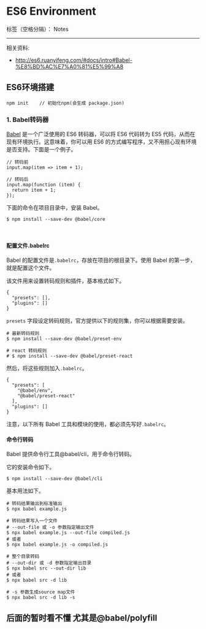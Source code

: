 ﻿# ES6 Environment

标签（空格分隔）： Notes

---

相关资料:

- http://es6.ruanyifeng.com/#docs/intro#Babel-%E8%BD%AC%E7%A0%81%E5%99%A8

<h2>ES6环境搭建</h2>

```
npm init    // 初始化npm(会生成 package.json)
```

<h3>1. Babel转码器</h3>
<p><a href="https://babeljs.io/" data-cn="https://www.babeljs.cn/docs/">Babel</a> 是一个广泛使用的 ES6 转码器，可以将 ES6 代码转为 ES5 代码，从而在现有环境执行。这意味着，你可以用 ES6 的方式编写程序，又不用担心现有环境是否支持。下面是一个例子。</p>

```
// 转码前
input.map(item => item + 1);

// 转码后
input.map(function (item) {
  return item + 1;
});
```

<p>下面的命令在项目目录中，安装 Babel。</p>

```
$ npm install --save-dev @babel/core
```
<br/>

<h4>配置文件.babelrc</h4>
<p>Babel 的配置文件是<code>.babelrc</code>，存放在项目的根目录下。使用 Babel 的第一步，就是配置这个文件。</p>
<p>该文件用来设置转码规则和插件，基本格式如下。</p>

```
{
  "presets": [],
  "plugins": []
}
```

<p><code>presets</code> 字段设定转码规则，官方提供以下的规则集，你可以根据需要安装。</p>

```
# 最新转码规则
$ npm install --save-dev @babel/preset-env

# react 转码规则
# $ npm install --save-dev @babel/preset-react
```

<p>然后，将这些规则加入<code>.babelrc</code>。</p>

```
{
  "presets": [
    "@babel/env",
    "@babel/preset-react"
  ],
  "plugins": []
}
```
<p>注意，以下所有 Babel 工具和模块的使用，都必须先写好<code>.babelrc</code>。</p>

<h4>命令行转码</h4>
<p>Babel 提供命令行工具@babel/cli，用于命令行转码。</p>
<p>它的安装命令如下。</p>

```
$ npm install --save-dev @babel/cli
```

<p>基本用法如下。</p>

```
# 转码结果输出到标准输出
$ npx babel example.js

# 转码结果写入一个文件
# --out-file 或 -o 参数指定输出文件
$ npx babel example.js --out-file compiled.js
# 或者
$ npx babel example.js -o compiled.js

# 整个目录转码
# --out-dir 或 -d 参数指定输出目录
$ npx babel src --out-dir lib
# 或者
$ npx babel src -d lib

# -s 参数生成source map文件
$ npx babel src -d lib -s
```


<h2>后面的暂时看不懂 尤其是@babel/polyfill</h2>
